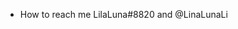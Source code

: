 -  How to reach me LilaLuna#8820 and @LinaLunaLi

<!---
LinaLupach/LinaLupach is a ✨ special ✨ repository because its `README.md` (this file) appears on your GitHub profile.
You can click the Preview link to take a look at your changes.
--->
